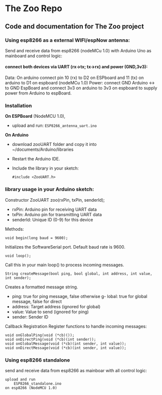 # The Zoo Repo
## Code and documentation for The Zoo project 

### Using esp8266 as a external WIFI/espNow antenna:
Send and receive data from esp8266 (nodeMCu 1.0) with Arduino Uno as mainboard and control logic:

#### connect both devices via UART (rx->tx; tx->rx) and power (GND,3v3):

Data: 
    On arduino connect pin 10 (rx) to D2 on ESPboard and 
    11 (tx) on arduino to D1 on espboard (nodeMCu 1.0)
Power: 
    connect GND Arduino <-> to GND EspBoard and 
    connect 3v3 on arduino to 3v3 on espboard to supply power from Arduino to espBoard. 


### Installation

__On ESPBoard__ (NodeMCU 1.0), 
- upload and run: `ESP8266_antenna_uart.ino`

__On Arduino__
- download zooUART folder and copy it into ~/documents/Arduino/libraries
- Restart the Arduino IDE.
- Include the library in your sketch:

    `#include <ZooUART.h>`


### library usage in your Arduino sketch:
Constructor
    ZooUART zoo(rxPin, txPin, senderId);
- rxPin: Arduino pin for receiving UART data
- txPin: Arduino pin for transmitting UART data
- senderId: Unique ID (0-9) for this device

Methods:

    void begin(long baud = 9600);
Initializes the SoftwareSerial port. Default baud rate is 9600.

    void loop();
Call this in your main loop() to process incoming messages.

    String createMessage(bool ping, bool global, int address, int value, int sender);
Creates a formatted message string.

- ping: true for ping message, false otherwise
g- lobal: true for global message, false for direct
- address: Target address (ignored for global)
- value: Value to send (ignored for ping)
- sender: Sender ID

Callback Registration
Register functions to handle incoming messages:

    void onGlobalPing(void (*cb)());
    void onDirectPing(void (*cb)(int sender));
    void onGlobalMessage(void (*cb)(int sender, int value));
    void onDirectMessage(void (*cb)(int sender, int value));




### Using esp8266 standalone
send and receive data from esp8266 as mainboar with all control logic:
    
    upload and run 
        ESP8266_standalone.ino
    on esp8266 (NodeMCU 1.0)
    


